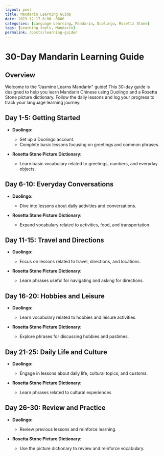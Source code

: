 ```yaml
---
layout: post
title: Mandarin Learning Guide
date: 2023-12-17 8:00 -0600
categories: [Language Learning, Mandarin, Duolingo, Rosetta Stone]
tags: [Learning tools, Mandarin]
permalink: /posts/learning-guide/
---
```


# 30-Day Mandarin Learning Guide

## Overview

Welcome to the "Jasmine Learns Mandarin" guide! This 30-day guide is designed to help you learn Mandarin Chinese using Duolingo and a Rosetta Stone picture dictionary. Follow the daily lessons and log your progress to track your language learning journey.

## Day 1-5: Getting Started

- **Duolingo:**
  - Set up a Duolingo account.
  - Complete basic lessons focusing on greetings and common phrases.

- **Rosetta Stone Picture Dictionary:**
  - Learn basic vocabulary related to greetings, numbers, and everyday objects.



## Day 6-10: Everyday Conversations

- **Duolingo:**
  - Dive into lessons about daily activities and conversations.

- **Rosetta Stone Picture Dictionary:**
  - Expand vocabulary related to activities, food, and transportation.


## Day 11-15: Travel and Directions

- **Duolingo:**
  - Focus on lessons related to travel, directions, and locations.

- **Rosetta Stone Picture Dictionary:**
  - Learn phrases useful for navigating and asking for directions.



## Day 16-20: Hobbies and Leisure

- **Duolingo:**
  - Learn vocabulary related to hobbies and leisure activities.

- **Rosetta Stone Picture Dictionary:**
  - Explore phrases for discussing hobbies and pastimes.



## Day 21-25: Daily Life and Culture

- **Duolingo:**
  - Engage in lessons about daily life, cultural topics, and customs.

- **Rosetta Stone Picture Dictionary:**
  - Learn phrases related to cultural experiences.



## Day 26-30: Review and Practice

- **Duolingo:**
  - Review previous lessons and reinforce learning.

- **Rosetta Stone Picture Dictionary:**
  - Use the picture dictionary to review and reinforce vocabulary.



